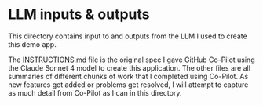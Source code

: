 # LLM inputs & outputs

This directory contains input to and outputs from the LLM I used to create this demo app. 

The [INSTRUCTIONS.md](INSTRUCTIONS.md) file is the original spec I gave GitHub Co-Pilot using the Claude Sonnet 4 model to create this application. The other files are all summaries of different chunks of work that I completed using Co-Pilot. As new features get added or problems get resolved, I will attempt to capture as much detail from Co-Pilot as I can in this directory.
